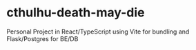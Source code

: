 # cthulhu-death-may-die

Personal Project in React/TypeScript using Vite for bundling and Flask/Postgres for BE/DB
